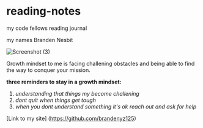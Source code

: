 # reading-notes

my code fellows reading journal

my names Branden Nesbit


![Screenshot (3)](https://user-images.githubusercontent.com/128412577/227025075-46a73ee4-dc02-4c70-bb99-338848350092.png)

Growth mindset to me is facing challening obstacles and being able to find the way to conquer your mission. 

**three reminders to stay in a growth mindset:**

1. *understanding that things my become challening*
2. *dont quit when things get tough*
3. *when you dont understand something it's ok reach out and ask for help*

[Link to my site] (https://github.com/brandenyz125)
